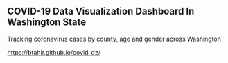 ## COVID-19 Data Visualization Dashboard In Washington State

Tracking coronavirus cases by county, age and gender across Washington

https://btahir.github.io/covid_dz/

